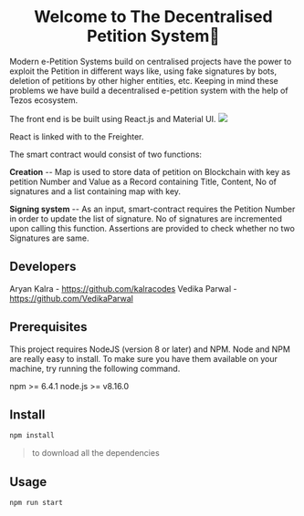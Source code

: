 
<h1 align="center">Welcome to The Decentralised Petition System👋</h1>

Modern e-Petition Systems build on centralised projects have the power to exploit the Petition in different ways like, using fake signatures by bots, deletion of petitions by other higher entities, etc. 
Keeping in mind these problems we have build a decentralised e-petition system with the help of Tezos ecosystem.

The front end is be built using React.js and Material UI.
![](https://freeimage.host/i/JPZBL12)

React is linked with to the Freighter.

The smart contract would consist of two functions:

**Creation** -- Map is used to store data of petition on Blockchain with key as petition Number and Value as a Record containing Title, Content, No of signatures and a list containing map with key.

**Signing system** -- As an input, smart-contract requires the Petition Number in order to update the list of signature. No of signatures are incremented upon calling this function. Assertions are provided to check whether no two Signatures are same. 

## Developers
Aryan Kalra - https://github.com/kalracodes
Vedika Parwal - https://github.com/VedikaParwal

## Prerequisites
This project requires NodeJS (version 8 or later) and NPM. Node and NPM are really easy to install. To make sure you have them available on your machine, try running the following command.

npm >= 6.4.1
node.js >= v8.16.0

##  Install

```sh
npm install
```
>to download all the dependencies

##  Usage

```sh
npm run start
```
